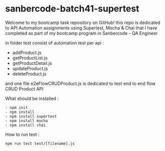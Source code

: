 # sanbercode-batch41-supertest
Welcome to my bootcamp task repository on GitHub! this repo is dedicated to API Automation assignments using Supertest, Mocha &amp; Chai that I have completed as part of my bootcamp program in Sanbercode - QA Engineer

in folder test consist of automation test per api :
- addProduct.js
- getProductList.js
- getProductDetail.js
- updateProduct.js
- deleteProduct.js

and one file e2eFlowCRUDProduct.js is dedicated to test end to end flow CRUD Product API

What should be installed : 
```
- npm init
- npm install
- npm install supertest
- npm install mocha
- npm install chai
```

How to run test : 
```
npm run test test/[filename].js
```
